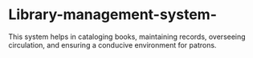 # Library-management-system-
This system helps in cataloging books, maintaining records, overseeing circulation, and ensuring a conducive environment for patrons.
